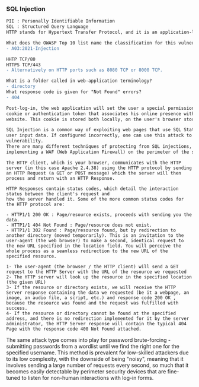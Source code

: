 ### SQL Injection

```diff
PII : Personally Identifiable Information 
SQL : Structured Query Language
HTTP stands for Hypertext Transfer Protocol, and it is an application-layer protocol used for transmitting hypermedia documents, such as HTML (Hypertext Markup Language).

What does the OWASP Top 10 list name the classification for this vulnerability? 
- A03:2021-Injection 

HHTP TCP/80
HTTPS TCP/443
- Alternatively on HTTP ports such as 8080 TCP or 8000 TCP.  

What is a folder called in web-application terminology? 
- directory
What response code is given for "Not Found" errors? 
- 404

Post-log-in, the web application will set the user a special permission in the form of a
cookie or authentication token that associates his online presence with his authenticated presence on the
website. This cookie is stored both locally, on the user's browser storage, and the webserver.

SQL Injection is a common way of exploiting web pages that use SQL Statements that retrieve and store
user input data. If configured incorrectly, one can use this attack to exploit the well-known SQL Injection
vulnerability. 
There are many different techniques of protecting from SQL injections, some of them being input validation, parameterized queries, stored procedures, and
implementing a WAF (Web Application Firewall) on the perimeter of the server's network.
``` 

```
The HTTP client, which is your browser, communicates with the HTTP server (in this case Apache 2.4.38) using the HTTP protocol by sending an HTTP Request (a GET or POST message) which the server will then process and return with an HTTP Response.

HTTP Responses contain status codes, which detail the interaction status between the client's request and
how the server handled it. Some of the more common status codes for the HTTP protocol are:

- HTTP1/1 200 OK : Page/resource exists, proceeds with sending you the data.
- HTTP1/1 404 Not Found : Page/resource does not exist.
- HTTP1/1 302 Found : Page/resource found, but by redirection to another directory (moved temporarily). This is an invitation to the user-agent (the web browser) to make a second, identical request to the new URL specified in the location field. You will perceive the whole process as a seamless redirection to the new URL of the specified resource.

1- The user-agent (the browser / the HTTP client) will send a GET request to the HTTP Server with the URL of the resource we requested
2- The HTTP server will look up the resource in the specified location (the given URL)
3- If the resource or directory exists, we will receive the HTTP Server response containing the data we requested (be it a webpage, an image, an audio file, a script, etc.) and response code 200 OK , because the resource was found and the request was fulfilled with success.
4- If the resource or directory cannot be found at the specified address, and there is no redirection implemented for it by the server administrator, the HTTP Server response will contain the typical 404 Page with the response code 400 Not Found attached.
```

The same attack type comes into play for password brute-forcing - submitting passwords from a wordlist
until we find the right one for the specified username. This method is prevalent for low-skilled attackers due
to its low complexity, with the downside of being "noisy", meaning that it involves sending a large number of
requests every second, so much that it becomes easily detectable by perimeter security devices that are
fine-tuned to listen for non-human interactions with log-in forms.
